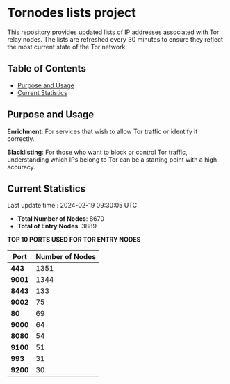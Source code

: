 # Tornodes lists project

This repository provides updated lists of IP addresses associated with Tor relay nodes. The lists are refreshed every 30 minutes to ensure they reflect the most current state of the Tor network.

## Table of Contents

- [Purpose and Usage](#purpose-and-usage)
- [Current Statistics](#current-statistics)


## Purpose and Usage

**Enrichment**: For services that wish to allow Tor traffic or identify it correctly.

**Blacklisting**: For those who want to block or control Tor traffic, understanding which IPs belong to Tor can be a starting point with a high accuracy.

## Current Statistics

Last update time : 2024-02-19 09:30:05 UTC

- **Total Number of Nodes**: 8670
- **Total of Entry Nodes**: 3889

**TOP 10 PORTS USED FOR TOR ENTRY NODES**

| **Port** | **Number of Nodes** |
|------|-----------------|
| **443**   | 1351  |
| **9001**   | 1344  |
| **8443**   | 133  |
| **9002**   | 75  |
| **80**   | 69  |
| **9000**   | 64  |
| **8080**   | 54  |
| **9100**   | 51  |
| **993**   | 31  |
| **9200**   | 30  |

